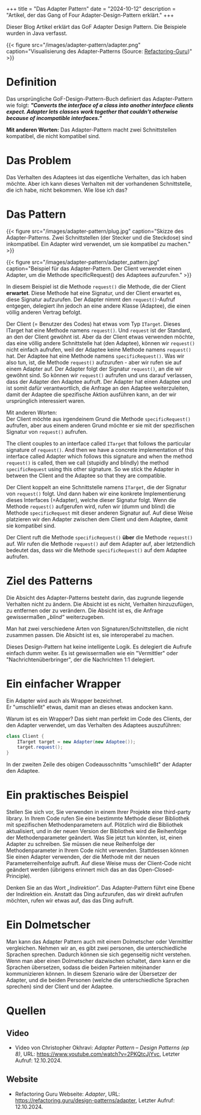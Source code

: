 +++
title = "Das Adapter Pattern"
date = "2024-10-12"
description = "Artikel, der das Gang of Four Adapter-Design-Pattern erklärt."
+++

Dieser Blog Artikel erklärt das GoF Adapter Design Pattern. Die Beispiele wurden in Java verfasst.

{{< figure src="/images/adapter-pattern/adapter.png" caption="Visualisierung des Adapter-Patterns (Source: [Refactoring-Guru](https://refactoring.guru/design-patterns/adapter))" >}}

# Definition
Das ursprüngliche GoF-Design-Pattern-Buch definiert das Adapter-Pattern wie folgt: **_"Converts the interface of a class into another interface clients expect. Adapter lets classes work together that couldn't otherwise because of incompatible interfaces."_**

**Mit anderen Worten:** Das Adapter-Pattern macht zwei Schnittstellen kompatibel, die nicht kompatibel sind.

# Das Problem

Das Verhalten des Adaptees ist das eigentliche Verhalten, das ich haben möchte. Aber ich kann dieses Verhalten mit der vorhandenen Schnittstelle, die ich habe, nicht bekommen. Wie löse ich das?

# Das Pattern

{{< figure src="/images/adapter-pattern/plug.jpg" caption="Skizze des Adapter-Patterns. Zwei Schnittstellen (der Stecker und die Steckdose) sind inkompatibel. Ein Adapter wird verwendet, um sie kompatibel zu machen." >}}

{{< figure src="/images/adapter-pattern/adapter_pattern.jpg" caption="Beispiel für das Adapter-Pattern. Der Client verwendet einen Adapter, um die Methode specificRequest() des Adaptees aufzurufen." >}}

In diesem Beispiel ist die Methode `request()` die Methode, die der Client **erwartet**. Diese Methode hat eine Signatur, und der Client erwartet es, diese Signatur aufzurufen. Der Adapter nimmt den `request()`-Aufruf entgegen, delegiert ihn jedoch an eine andere Klasse (Adaptee), die einen völlig anderen Vertrag befolgt.

Der Client (= Benutzer des Codes) hat etwas vom Typ `ITarget`. Dieses ITarget hat eine Methode namens `request()`. Und `request` ist der Standard, an den der Client gewöhnt ist. Aber da der Client etwas verwenden möchte, das eine völlig andere Schnittstelle hat (den Adaptee), können wir `request()` nicht einfach aufrufen, weil der Adaptee keine Methode namens `request()` hat. Der Adaptee hat eine Methode namens `specificRequest()`. Was wir also tun, ist, die Methode `request()` aufzurufen - aber wir rufen sie auf einem Adapter auf. Der Adapter folgt der Signatur `request()`, an die wir gewöhnt sind. So können wir `request()` aufrufen und uns darauf verlassen, dass der Adapter den Adaptee aufruft. Der Adapter hat einen Adaptee und ist somit dafür verantwortlich, die Anfrage an den Adaptee weiterzuleiten, damit der Adaptee die spezifische Aktion ausführen kann, an der wir ursprünglich interessiert waren.

Mit anderen Worten:  
Der Client möchte aus irgendeinem Grund die Methode `specificRequest()` aufrufen, aber aus einem anderen Grund möchte er sie mit der spezifischen Signatur von `request()` aufrufen.

The client couples to an interface called `ITarget` that follows the particular signature of `request()`. And then we have a concrete implementation of this interface called Adapter which follows this signature and when the method `request()` is called, then we call (stupidly and blindly) the method `specificRequest` using this other signature. So we stick the Adapter in between the Client and the Adaptee so that they are compatible.

Der Client koppelt an eine Schnittstelle namens `ITarget`, die der Signatur von `request()` folgt. Und dann haben wir eine konkrete Implementierung dieses Interfaces (=Adapter), welche dieser Signatur folgt. Wenn die Methode `request()` aufgerufen wird, rufen wir (dumm und blind) die Methode `specificRequest` mit dieser anderen Signatur auf. Auf diese Weise platzieren wir den Adapter zwischen dem Client und dem Adaptee, damit sie kompatibel sind.

Der Client ruft die Methode `specificRequest()` **über** die Methode `request()` auf. Wir rufen die Methode `request()` auf dem Adapter auf, aber letztendlich bedeutet das, dass wir die Methode `specificRequest()` auf dem Adaptee aufrufen.

# Ziel des Patterns

Die Absicht des Adapter-Patterns besteht darin, das zugrunde liegende Verhalten nicht zu ändern. Die Absicht ist es nicht, Verhalten hinzuzufügen, zu entfernen oder zu verändern. Die Absicht ist es, die Anfrage gewissermaßen _„blind“_ weiterzugeben.

Man hat zwei verschiedene Arten von Signaturen/Schnittstellen, die nicht zusammen passen. Die Absicht ist es, sie interoperabel zu machen.

Dieses Design-Pattern hat keine intelligente Logik. Es delegiert die Aufrufe einfach dumm weiter. Es ist gewissermaßen wie ein "Vermittler" oder "Nachrichtenüberbringer", der die Nachrichten 1:1 delegiert.

# Ein einfacher Wrapper
Ein Adapter wird auch als Wrapper bezeichnet.  
Er "umschließt" etwas, damit man an dieses etwas andocken kann.

Warum ist es ein Wrapper? Das sieht man perfekt im Code des Clients, der den Adapter verwendet, um das Verhalten des Adaptees auszuführen:

```java
class Client {
    ITarget target = new Adapter(new Adaptee());
    target.request();
}
```
In der zweiten Zeile des obigen Codeausschnitts "umschließt" der Adapter den Adaptee.

# Ein praktisches Beispiel

Stellen Sie sich vor, Sie verwenden in einem Ihrer Projekte eine third-party library. In Ihrem Code rufen Sie eine bestimmte Methode dieser Bibliothek mit spezifischen Methodenparametern auf. Plötzlich wird die Bibliothek aktualisiert, und in der neuen Version der Bibliothek wird die Reihenfolge der Methodenparameter geändert. Was Sie jetzt tun könnten, ist, einen Adapter zu schreiben. Sie müssen die neue Reihenfolge der Methodenparameter in Ihrem Code nicht verwenden. Stattdessen können Sie einen Adapter verwenden, der die Methode mit der neuen Parameterreihenfolge aufruft. Auf diese Weise muss der Client-Code nicht geändert werden (übrigens erinnert mich das an das Open-Closed-Principle).

Denken Sie an das Wort _„Indirektion“_. Das Adapter-Pattern führt eine Ebene der Indirektion ein. Anstatt das Ding aufzurufen, das wir direkt aufrufen möchten, rufen wir etwas auf, das das Ding aufruft.

# Ein Dolmetscher
Man kann das Adapter Pattern auch mit einem Dolmetscher oder Vermittler vergleichen. Nehmen wir an, es gibt zwei personen, die unterschiedliche Sprachen sprechen. Dadurch können sie sich gegenseitig nicht verstehen. Wenn man aber einen Dolmetscher dazwischen schaltet, dann kann er die Sprachen übersetzen, sodass die beiden Parteien miteinander kommunizieren können. In diesem Szenario wäre der Übersetzer der Adapter, und die beiden Personen (welche die unterschiedliche Sprachen sprechen) sind der Client und der Adaptee.

# Quellen

## Video
- Video von Christopher Okhravi: _Adapter Pattern – Design Patterns (ep 8)_, URL: https://www.youtube.com/watch?v=2PKQtcJjYvc, Letzter Aufruf: 12.10.2024.

## Website
- Refactoring Guru Webseite: _Adapter_, URL: https://refactoring.guru/design-patterns/adapter, Letzter Aufruf: 12.10.2024.

